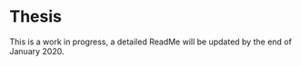 # Thesis

This is a work in progress, a detailed ReadMe will be updated by the end of January 2020.

